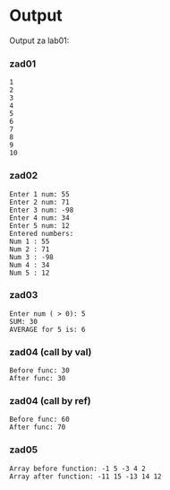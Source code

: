 # Output
Output za lab01:

### zad01
```
1  
2  
3  
4  
5  
6  
7  
8  
9  
10 
```
### zad02
```
Enter 1 num: 55  
Enter 2 num: 71  
Enter 3 num: -98  
Enter 4 num: 34  
Enter 5 num: 12  
Entered numbers:  
Num 1 : 55  
Num 2 : 71  
Num 3 : -98  
Num 4 : 34  
Num 5 : 12  
```
### zad03
```
Enter num ( > 0): 5  
SUM: 30  
AVERAGE for 5 is: 6  
```
### zad04 (call by val)
```
Before func: 30  
After func: 30  
```
### zad04 (call by ref)
```
Before func: 60  
After func: 70  
```
### zad05
```
Array before function: -1 5 -3 4 2  
Array after function: -11 15 -13 14 12  
```
